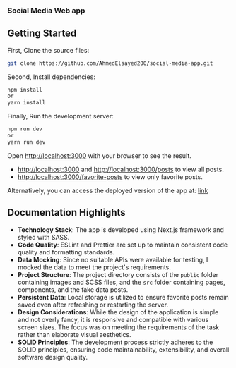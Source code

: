 ### Social Media Web app

## Getting Started

First, Clone the source files:
```bash
git clone https://github.com/AhmedElsayed200/social-media-app.git
```
Second, Install dependencies:
```bash
npm install
or
yarn install
```
Finally, Run the development server:
```bash
npm run dev
or
yarn run dev
```

Open [http://localhost:3000](http://localhost:3000) with your browser to see the result.
- [http://localhost:3000](http://localhost:3000) and [http://localhost:3000/posts](http://localhost:3000/posts) to view all posts.
- [http://localhost:3000/favorite-posts](http://localhost:3000/favorite-posts) to view only favorite posts.

Alternatively, you can access the deployed version of the app at: [link](mydeployed.com)

## Documentation Highlights
- **Technology Stack**: The app is developed using Next.js framework and styled with SASS.
- **Code Quality**: ESLint and Prettier are set up to maintain consistent code quality and formatting standards.
- **Data Mocking**: Since no suitable APIs were available for testing, I mocked the data to meet the project's requirements.
- **Project Structure**: The project directory consists of the `public` folder containing images and SCSS files, and the `src` folder containing pages, components, and the fake data posts.
- **Persistent Data**: Local storage is utilized to ensure favorite posts remain saved even after refreshing or restarting the server.
- **Design Considerations**: While the design of the application is simple and not overly fancy, it is responsive and compatible with various screen sizes. The focus was on meeting the requirements of the task rather than elaborate visual aesthetics.
- **SOLID Principles**: The development process strictly adheres to the SOLID principles, ensuring code maintainability, extensibility, and overall software design quality.